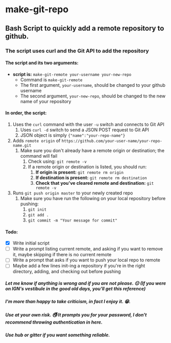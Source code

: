 # make-git-repo

## Bash Script to quickly add a remote repository to github.

### The script uses curl and the Git API to add the repository

#### The script and its two arguments:
- **script is:** `make-git-remote your-username your-new-repo`
	* Command is `make-git-remote`
	* The first argument, `your-username`, should be changed to your github username
	* The second argument, `your-new-repo`, should be changed to the new name of your repository

#### In order, the script:
1. Uses the `curl` command with the user `-u` switch and connects to Git API
	1. Uses `curl -d` switch to send a JSON POST request to Git API
	2. JSON object is simply `{"name":"your-repo-name"}`
2. Adds `remote origin` of `https://github.com/your-user-name/your-repo-name.git`
	1. Make sure you don't already have a remote origin or destination; the command will fail
		1. Check using: `git remote -v`
		2. If a remote origin or destination is listed, you should run:
			1. **If origin is present:** `git remote rm origin`
			2. **If destination is present:** `git remote rm destination`
			3. **Check that you've cleared remote and destination:** `git remote -v`
3. Runs `git push origin master` to your newly created repo
	1. Make sure you have run the following on your local repository before pushing:
		1. `git init`
		2. `git add .`
		3. `git commit -m "Your message for commit"`

#### Todo:
- [x] Write initial script
- [ ] Write a prompt listing current remote, and asking if you want to remove it, maybe skipping if there is no current remote
- [ ] Write a prompt that asks if you want to push your local repo to remote
- [ ] Maybe add a few lines init-ing a repository if you're in the right directory, adding, and checking out before pushing 
 
##### Let me know if anything is wrong and if you are not please. :expressionless: (If you were on IGN's vestibule in the good old days, you'll get this reference)
##### I'm more than happy to take criticism, in fact I enjoy it. :grin:.
##### Use at your own risk. :no_smoking: It prompts you for your password, I don't recommend throwing authentication in here.
##### Use hub or gitter if you want something reliable.
